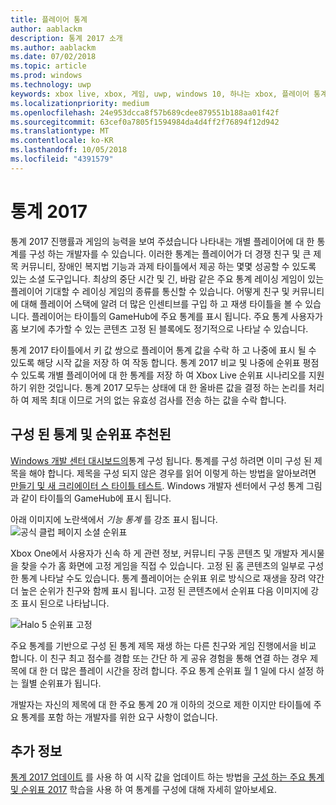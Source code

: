 ```yaml
---
title: 플레이어 통계
author: aablackm
description: 통계 2017 소개
ms.author: aablackm
ms.date: 07/02/2018
ms.topic: article
ms.prod: windows
ms.technology: uwp
keywords: xbox live, xbox, 게임, uwp, windows 10, 하나는 xbox, 플레이어 통계, 순위표, 통계 2017
ms.localizationpriority: medium
ms.openlocfilehash: 24e953dcca8f57b689cdee879551b188aa01f42f
ms.sourcegitcommit: 63cef0a7805f1594984da4d4ff2f76894f12d942
ms.translationtype: MT
ms.contentlocale: ko-KR
ms.lasthandoff: 10/05/2018
ms.locfileid: "4391579"
---
```

# <a name="stats-2017"></a>통계 2017

통계 2017 진행률과 게임의 능력을 보여 주셨습니다 나타내는 개별 플레이어에 대 한 통계를 구성 하는 개발자를 수 있습니다. 이러한 통계는 플레이어가 더 경쟁 친구 및 큰 제목 커뮤니티, 장애인 복지법 기능과 과제 타이틀에서 제공 하는 몇몇 성공할 수 있도록 있는 소셜 도구입니다. 최상의 중단 시간 및 긴, 바람 같은 주요 통계 레이싱 게임이 있는 플레이어 기대할 수 레이싱 게임의 종류를 통신할 수 있습니다. 어떻게 친구 및 커뮤니티에 대해 플레이어 스택에 알려 더 많은 인센티브를 구입 하 고 재생 타이틀을 볼 수 있습니다. 플레이어는 타이틀의 GameHub에 주요 통계를 표시 됩니다. 주요 통계 사용자가 홈 보기에 추가할 수 있는 콘텐츠 고정 된 블록에도 정기적으로 나타날 수 있습니다.

통계 2017 타이틀에서 키 값 쌍으로 플레이어 통계 값을 수락 하 고 나중에 표시 될 수 있도록 해당 시작 값을 저장 하 여 작동 합니다. 통계 2017 비교 및 나중에 순위표 평점 수 있도록 개별 플레이어에 대 한 통계를 저장 하 여 Xbox Live 순위표 시나리오를 지원 하기 위한 것입니다. 통계 2017 모두는 상태에 대 한 올바른 값을 결정 하는 논리를 처리 하 여 제목 최대 이므로 거의 없는 유효성 검사를 전송 하는 값을 수락 합니다.

## <a name="configured-stats-and-featured-leaderboards"></a>구성 된 통계 및 순위표 추천된

[Windows 개발 센터 대시보드의](https://developer.microsoft.com/en-us/dashboard/windows/overview)통계 구성 됩니다. 통계를 구성 하려면 이미 구성 된 제목을 해야 합니다. 제목을 구성 되지 않은 경우를 읽어 이렇게 하는 방법을 알아보려면 [만들기 및 새 크리에이터 스 타이틀 테스트](../get-started-with-creators/create-and-test-a-new-creators-title.md).  Windows 개발자 센터에서 구성 통계 그림과 같이 타이틀의 GameHub에 표시 됩니다.

아래 이미지에 노란색에서 *기능 통계* 를 강조 표시 됩니다.
![공식 클럽 페이지 소셜 순위표](../images/omega/gamehub_featuredstats.png)


Xbox One에서 사용자가 신속 하 게 관련 정보, 커뮤니티 구동 콘텐츠 및 개발자 게시물을 찾을 수가 홈 화면에 고정 게임을 직접 수 있습니다. 고정 된 홈 콘텐츠의 일부로 구성한 통계 나타날 수도 있습니다. 통계 플레이어는 순위표 위로 방식으로 재생을 장려 약간 더 높은 순위가 친구와 함께 표시 됩니다. 고정 된 콘텐츠에서 순위표 다음 이미지에 강조 표시 된으로 나타납니다.

![Halo 5 순위표 고정](../images/stats/Halo_5_Pinned_Leaderboard.png)

주요 통계를 기반으로 구성 된 통계 제목 재생 하는 다른 친구와 게임 진행에서을 비교 합니다. 이 친구 최고 점수를 경합 또는 간단 하 게 공유 경험을 통해 연결 하는 경우 제목에 대 한 더 많은 플레이 시간을 장려 합니다. 주요 통계 순위표 월 1 일에 다시 설정 하는 월별 순위표가 됩니다.

개발자는 자신의 제목에 대 한 주요 통계 20 개 이하의 것으로 제한 이지만 타이틀에 주요 통계를 포함 하는 개발자를 위한 요구 사항이 없습니다.

## <a name="further-reading"></a>추가 정보
[통계 2017 업데이트](player-stats-updating.md) 를 사용 하 여 시작 값을 업데이트 하는 방법을 [구성 하는 주요 통계 및 순위표 2017](../configure-xbl/dev-center/featured-stats-and-leaderboards.md) 학습을 사용 하 여 통계를 구성에 대해 자세히 알아보세요.